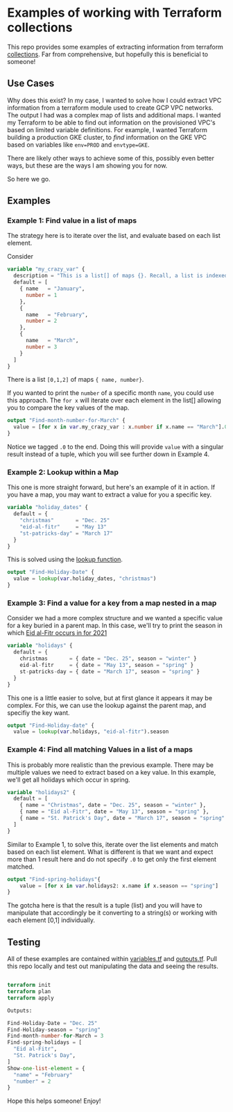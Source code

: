 # Examples of working with Terraform collections

This repo provides some examples of extracting information from terraform [collections](https://www.terraform.io/docs/language/expressions/type-constraints.html#collection-types). Far from comprehensive, but hopefully this is beneficial to someone! 

## Use Cases

Why does this exist? In my case, I wanted to solve how I could extract VPC information from a terraform module used to create GCP VPC networks. The output I had was a complex map of lists and additional maps. I wanted my Terraform to be able to find out information on the provisioned VPC's based on limited variable definitions. For example, I wanted Terraform building a production GKE cluster, to *find* information on the GKE VPC based on variables like `env=PROD` and `envtype=GKE`.

There are likely other ways to achieve some of this, possibly even better ways, but these are the ways I am showing you for now.

So here we go.
## Examples

### Example 1: Find value in a list of maps

The strategy here is to iterate over the list, and evaluate based on each list element.

Consider

```terraform
variable "my_crazy_var" {
  description = "This is a list[] of maps {}. Recall, a list is indexed by [INT], and maps can use lookup() to find a KEY=VALUE."
  default = [
    { name   = "January",
      number = 1
    },
    {
      name   = "February",
      number = 2
    },
    {
      name   = "March",
      number = 3
    }
  ]
}
```

There is a list `[0,1,2]` of maps `{ name, number}`. 

If you wanted to print the `number` of a specific month `name`, you could use this approach. The `for x` will iterate over each element in the list[] allowing you to compare the key values of the map. 

```terraform
output "Find-month-number-for-March" {
  value = [for x in var.my_crazy_var : x.number if x.name == "March"].0
}
```
Notice we tagged `.0` to the end. Doing this will provide `value` with a singular result instead of a tuple, which you will see further down in Example 4.

### Example 2: Lookup within a Map

This one is more straight forward, but here's an example of it in action. If you have a map, you may want to extract a value for you a specific key. 

```terraform
variable "holiday_dates" {
  default = {
    "christmas"       = "Dec. 25"
    "eid-al-fitr"     = "May 13"
    "st-patricks-day" = "March 17"
  }
}
```

This is solved using the [lookup function](https://www.terraform.io/docs/language/functions/lookup.html).

```terraform
output "Find-Holiday-Date" {
  value = lookup(var.holiday_dates, "christmas")
}
```

### Example 3: Find a value for a key from a map nested in a map

Consider we had a more complex structure and we wanted a specific value for a key buried in a parent map. In this case, we'll try to print the season in which [Eid al-Fitr occurs in for 2021](https://www.google.com/search?q=eid+al-fitr+2021&oq=Eid+al-Fitr+2021&aqs=chrome.0.0l10.1509j0j7&sourceid=chrome&ie=UTF-8)

```terraform
variable "holidays" {
  default = {
    christmas       = { date = "Dec. 25", season = "winter" }
    eid-al-fitr     = { date = "May 13", season = "spring" }
    st-patricks-day = { date = "March 17", season = "spring" }
  }
}
```

This one is a little easier to solve, but at first glance it appears it may be complex. For this, we can use the lookup against the parent map, and specifiy the key want.

```terraform 
output "Find-Holiday-date" {
  value = lookup(var.holidays, "eid-al-fitr").season
```

### Example 4: Find all matching Values in a list of a maps

This is probably more realistic than the previous example. There may be multiple values we need to extract based on a key value. In this example, we'll get all holidays which occur in spring.

```terraform
variable "holidays2" {
  default = [
    { name = "Christmas", date = "Dec. 25", season = "winter" },
    { name = "Eid al-Fitr", date = "May 13", season = "spring" },
    { name = "St. Patrick's Day", date = "March 17", season = "spring" }
  ]
}
```

Similar to Example 1, to solve this, iterate over the list elements and match based on each list element. What is different is that we want and expect more than 1 result here and do not specify `.0` to get only the first element matched. 

```terraform 
output "Find-spring-holidays"{
    value = [for x in var.holidays2: x.name if x.season == "spring"]
}
```

The gotcha here is that the result is a tuple (list) and you will have to manipulate that accordingly be it converting to a string(s) or working with each element [0,1] individually.


## Testing

All of these examples are contained within [variables.tf](./variables.tf) and [outputs.tf](./outputs.tf). Pull this repo locally and test out manipulating the data and seeing the results.

```terraform

terraform init
terraform plan
terraform apply

Outputs:

Find-Holiday-Date = "Dec. 25"
Find-Holiday-season = "spring"
Find-month-number-for-March = 3
Find-spring-holidays = [
  "Eid al-Fitr",
  "St. Patrick's Day",
]
Show-one-list-element = {
  "name" = "February"
  "number" = 2
}
```

Hope this helps someone! Enjoy!
